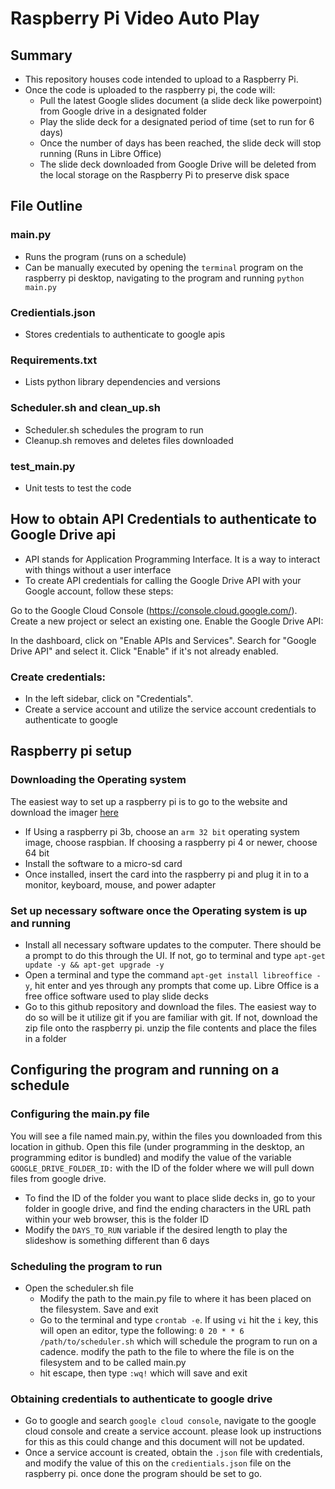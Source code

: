 # Raspberry Pi Video Auto Play

## Summary
- This repository houses code intended to upload to a Raspberry Pi. 
- Once the code is uploaded to the raspberry pi, the code will:
  - Pull the latest Google slides document (a slide deck like powerpoint) from Google drive in a designated folder
  - Play the slide deck for a designated period of time (set to run for 6 days)
  - Once the number of days has been reached, the slide deck will stop running (Runs in Libre Office)
  - The slide deck downloaded from Google Drive will be deleted from the local storage on the Raspberry Pi to preserve disk space

## File Outline

### main.py

- Runs the program (runs on a schedule) 
- Can be manually executed by opening the `terminal` program on the raspberry pi desktop, navigating to the program and running `python main.py`
### Credientials.json
- Stores credentials to authenticate to google apis

### Requirements.txt
- Lists python library dependencies and versions

### Scheduler.sh and clean_up.sh
- Scheduler.sh schedules the program to run
- Cleanup.sh removes and deletes files downloaded

### test_main.py
- Unit tests to test the code

## How to obtain API Credentials to authenticate to Google Drive api

- API stands for Application Programming Interface. It is a way to interact with things without a user interface
- To create API credentials for calling the Google Drive API with your Google account, follow these steps:

Go to the Google Cloud Console (https://console.cloud.google.com/).
Create a new project or select an existing one.
Enable the Google Drive API:

In the dashboard, click on "Enable APIs and Services".
Search for "Google Drive API" and select it.
Click "Enable" if it's not already enabled.


### Create credentials:

- In the left sidebar, click on "Credentials".
- Create a service account and utilize the service account credentials to authenticate to google

## Raspberry pi setup

### Downloading the Operating system
The easiest way to set up a raspberry pi is to go to the website and download the imager [here](https://www.raspberrypi.com/software/)
- If Using a raspberry pi 3b, choose an `arm 32 bit` operating system image, choose raspbian. If choosing a raspberry pi 4 or newer, choose 64 bit
- Install the software to a micro-sd card
- Once installed, insert the card into the raspberry pi and plug it in to a monitor, keyboard, mouse, and power adapter

### Set up necessary software once the Operating system is up and running
- Install all necessary software updates to the computer. There should be a prompt to do this through the UI. If not, go to terminal and type `apt-get update -y && apt-get upgrade -y`
- Open a terminal and type the command `apt-get install libreoffice -y`, hit enter and yes through any prompts that come up. Libre Office is a free office software used to play slide decks
- Go to this github repository and download the files. The easiest way to do so will be it utilize git if you are familiar with git. If not, download the zip file onto the raspberry pi. unzip the file contents and place the files in a folder

## Configuring the program and running on a schedule

### Configuring the main.py file

You will see a file named main.py, within the files you downloaded from this location in github. Open this file (under programming in the desktop, an programming editor is bundled) and modify the value of the variable `GOOGLE_DRIVE_FOLDER_ID:` with the ID of the folder where we will pull down files from google drive. 
- To find the ID of the folder you want to place slide decks in, go to your folder in google drive, and find the ending characters in the URL path within your web browser, this is the folder ID
- Modify the `DAYS_TO_RUN` variable if the desired length to play the slideshow is something different than 6 days

### Scheduling the program to run
- Open the scheduler.sh file
  - Modify the path to the main.py file to where it has been placed on the filesystem. Save and exit
  - Go to the terminal and type `crontab -e`. If using `vi` hit the `i` key, this will open an editor, type the following: `0 20 * * 6 /path/to/scheduler.sh` which will schedule the program to run on a cadence. modify the path to the file to where the file is on the filesystem and to be called main.py
  - hit escape, then type `:wq!` which will save and exit

### Obtaining credentials to authenticate to google drive
- Go to google and search `google cloud console`, navigate to the google cloud console and create a service account. please look up instructions for this as this could change and this document will not be updated.
- Once a service account is created, obtain the `.json` file with credentials, and modify the value of this on the `credientials.json` file on the raspberry pi. once done the program should be set to go.



